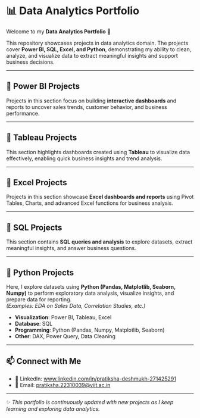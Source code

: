 # 📊 Data Analytics Portfolio  

Welcome to my **Data Analytics Portfolio** 🚀  

This repository showcases projects in data analytics domain. 
The projects cover **Power BI, SQL, Excel, and Python**, demonstrating my ability to clean, analyze, and visualize data to extract meaningful insights and support business decisions.  

---

## 🔹 Power BI Projects  
Projects in this section focus on building **interactive dashboards** and reports to uncover sales trends, customer behavior, and business performance.  

---

## 🔹 Tableau Projects  
This section highlights dashboards created using **Tableau** to visualize data effectively, enabling quick business insights and trend analysis.   

---

## 🔹 Excel Projects  
Projects in this section showcase **Excel dashboards and reports** using Pivot Tables, Charts, and advanced Excel functions for business analysis.   

---

## 🔹 SQL Projects  
This section contains **SQL queries and analysis** to explore datasets, extract meaningful insights, and answer business questions.   

---

## 🔹 Python Projects  
Here, I explore datasets using **Python (Pandas, Matplotlib, Seaborn, Numpy)** to perform exploratory data analysis, visualize insights, and prepare data for reporting.  
*(Examples: EDA on Sales Data, Correlation Studies, etc.)*  


- **Visualization**: Power BI, Tableau, Excel  
- **Database**: SQL  
- **Programming**: Python (Pandas, Numpy, Matplotlib, Seaborn)  
- **Other**: DAX, Power Query, Data Cleaning  


---

## 📫 Connect with Me  

- 🔗 LinkedIn: www.linkedin.com/in/pratiksha-deshmukh-271425291 
- 📧 Email: pratiksha.22310039@viit.ac.in

---

✨ *This portfolio is continuously updated with new projects as I keep learning and exploring data analytics.*  
